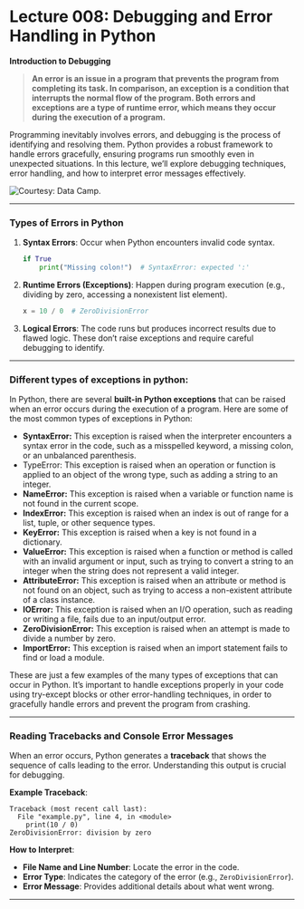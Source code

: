 # Lecture 008: Debugging and Error Handling in Python

**Introduction to Debugging**

> **An error is an issue in a program that prevents the program from completing its task. In comparison, an exception is a condition that interrupts the normal flow of the program. Both errors and exceptions are a type of runtime error, which means they occur during the execution of a program.** 

Programming inevitably involves errors, and debugging is the process of identifying and resolving them. Python provides a robust framework to handle errors gracefully, ensuring programs run smoothly even in unexpected situations. In this lecture, we’ll explore debugging techniques, error handling, and how to interpret error messages effectively.

![Courtesy: Data Camp.](https://images.datacamp.com/image/upload/v1677232088/Exception%20and%20error%20handling%20in%20Python.png)

---

### Types of Errors in Python

1. **Syntax Errors**: Occur when Python encounters invalid code syntax.
   ```python
   if True
       print("Missing colon!")  # SyntaxError: expected ':'
   ```

2. **Runtime Errors (Exceptions)**: Happen during program execution (e.g., dividing by zero, accessing a nonexistent list element).
   ```python
   x = 10 / 0  # ZeroDivisionError
   ```

3. **Logical Errors**: The code runs but produces incorrect results due to flawed logic. These don’t raise exceptions and require careful debugging to identify.

---

### Different types of exceptions in python:

In Python, there are several **built-in Python exceptions** that can be raised when an error occurs during the execution of a program. Here are some of the most common types of exceptions in Python:

* **SyntaxError:** This exception is raised when the interpreter encounters a syntax error in the code, such as a misspelled keyword, a missing colon, or an unbalanced parenthesis.
* TypeError: This exception is raised when an operation or function is applied to an object of the wrong type, such as adding a string to an integer.
* **NameError:** This exception is raised when a variable or function name is not found in the current scope.
* **IndexError:** This exception is raised when an index is out of range for a list, tuple, or other sequence types.
* **KeyError:** This exception is raised when a key is not found in a dictionary.
* **ValueError:** This exception is raised when a function or method is called with an invalid argument or input, such as trying to convert a string to an integer when the string does not represent a valid integer.
* **AttributeError:** This exception is raised when an attribute or method is not found on an object, such as trying to access a non-existent attribute of a class instance.
* **IOError:** This exception is raised when an I/O operation, such as reading or writing a file, fails due to an input/output error.
* **ZeroDivisionError:** This exception is raised when an attempt is made to divide a number by zero.
* **ImportError:** This exception is raised when an import statement fails to find or load a module.

These are just a few examples of the many types of exceptions that can occur in Python. It’s important to handle exceptions properly in your code using try-except blocks or other error-handling techniques, in order to gracefully handle errors and prevent the program from crashing.

---


### Reading Tracebacks and Console Error Messages

When an error occurs, Python generates a **traceback** that shows the sequence of calls leading to the error. Understanding this output is crucial for debugging.

**Example Traceback**:
```plaintext
Traceback (most recent call last):
  File "example.py", line 4, in <module>
    print(10 / 0)
ZeroDivisionError: division by zero
```

**How to Interpret**:
- **File Name and Line Number**: Locate the error in the code.
- **Error Type**: Indicates the category of the error (e.g., `ZeroDivisionError`).
- **Error Message**: Provides additional details about what went wrong.

---

